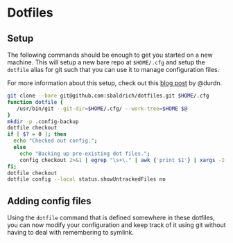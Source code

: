 # Dotfiles

## Setup

The following commands should be enough to get you started on a new machine. This will setup a new bare repo at `$HOME/.cfg` and setup
the `dotfile` alias for git such that you can use it to manage configuration files.

For more information about this setup, check out this [blog post](https://www.atlassian.com/git/tutorials/dotfiles) by @durdn.

```sh
git clone --bare git@github.com:sbaldrich/dotfiles.git $HOME/.cfg
function dotfile {
   /usr/bin/git --git-dir=$HOME/.cfg/ --work-tree=$HOME $@
}
mkdir -p .config-backup
dotfile checkout
if [ $? = 0 ]; then
  echo "Checked out config.";
  else
    echo "Backing up pre-existing dot files.";
    config checkout 2>&1 | egrep "\s+\." | awk {'print $1'} | xargs -I{} mv {} .config-backup/{}
fi;
dotfile checkout
dotfile config --local status.showUntrackedFiles no
```

## Adding config files

Using the `dotfile` command that is defined somewhere in these dotfiles, you can now modify your configuration and keep track of it using git without having to deal with remembering to symlink.
